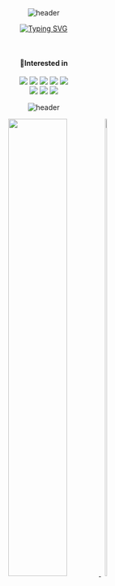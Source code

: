 <!--
**snowball9820/snowball9820** is a ✨ _special_ ✨ repository because its `README.md` (this file) appears on your GitHub profile.

Here are some ideas to get you started:

- 🔭 I’m currently working on ...
- 🌱 I’m currently learning ...
- 👯 I’m looking to collaborate on ...
- 🤔 I’m looking for help with ...
- 💬 Ask me about ...
- 📫 How to reach me: ...
- 😄 Pronouns: ...
- ⚡ Fun fact: ...
-->

<div align="center">
<br><br>

![header](https://capsule-render.vercel.app/api?type=waving&color=918EF0&height=100&section=header)

[![Typing SVG](https://readme-typing-svg.herokuapp.com?font=Lobster&pause=1000t&color=918EF0&size=40&center=true&vCenter=true&width=500&height=80&lines=%E3%80%80%E3%80%80Hello%2C+I'm+SeHee+Moon.🌙+%E3%80%80%E3%80%80)](https://git.io/typing-svg)

<br>

#### 💜Interested in  

<img src="https://img.shields.io/badge/JAVA-B5651D?style=flat&logo=Java&logoColor=white">
<img src="https://img.shields.io/badge/Kotlin-7F52FF?style=flat&logo=Kotlin&logoColor=white">
<img src="https://img.shields.io/badge/Python-3776AB?style=flat&logo=python&logoColor=white">
<img src="https://img.shields.io/badge/Intellij-462679?style=flat&logo=intellijidea&logoColor=white">
<img src="https://img.shields.io/badge/postman-FF6C37?style=flat&logo=postman&logoColor=white">
<br>
<img src="https://img.shields.io/badge/MySQL-4479A1?style=flat&logo=mysql&logoColor=white">
<img src="https://img.shields.io/badge/MariaDB-003545?style=flat&logo=mariadb&logoColor=white">
<img src="https://img.shields.io/badge/MongoDB-47A248?style=flat&logo=mongodb&logoColor=white">

<!--#### Main Language
<img src="https://img.shields.io/badge/JAVA-B5651D?style=flat&logo=Java&logoColor=white">
<img src="https://img.shields.io/badge/Kotlin-7F52FF?style=flat&logo=Kotlin&logoColor=white">-->

<!--#### Languages that I’ve used at least once
<img src="https://img.shields.io/badge/C-A8B9CC?style=flat&logo=c&logoColor=white">
<img src="https://img.shields.io/badge/C++-512BD4?style=flat&logo=cplusplus&logoColor=white">
<img src="https://img.shields.io/badge/Python-3776AB?style=flat&logo=python&logoColor=white">
<img src="https://img.shields.io/badge/JavaScript-F7DF1E?style=flat&logo=javascript&logoColor=white">
<!--<img src="https://img.shields.io/badge/Dart-0175C2?style=flat&logo=dart&logoColor=white">-->

<!--#### IDE & Tool
<img src="https://img.shields.io/badge/Intellij-462679?style=flat&logo=intellijidea&logoColor=white">
<img src="https://img.shields.io/badge/AndroidStudio-3DDC84?style=flat&logo=androidstudio&logoColor=white">
<img src="https://img.shields.io/badge/Eclipse-2C2255?style=flat&logo=eclipseide&logoColor=white">
<!--<img src="https://img.shields.io/badge/VisualStudio-5C2D91?style=flat&logo=visualstudio&logoColor=white">-->
<!--<img src="https://img.shields.io/badge/VSCode-007ACC?style=flat&logo=visualstudiocode&logoColor=white">-->
<!--<img src="https://img.shields.io/badge/jupyter-F37626?style=flat&logo=jupyter&logoColor=white">
<img src="https://img.shields.io/badge/googlecolab-F9AB00?style=flat&logo=googlecolab&logoColor=white">-->
<!--<img src="https://img.shields.io/badge/postman-FF6C37?style=flat&logo=postman&logoColor=white">

#### Studying
<img src="https://img.shields.io/badge/Spring-6DB33F?style=flat&logo=spring&logoColor=white">
<img src="https://img.shields.io/badge/SpringBoot-6DB33F?style=flat&logo=springboot&logoColor=white">
<img src="https://img.shields.io/badge/Django-092E20?style=flat&logo=django&logoColor=white">
<img src="https://img.shields.io/badge/Flask-000000?style=flat&logo=flask&logoColor=white">
<!--<img src="https://img.shields.io/badge/Flutter-02569B?style=flat&logo=flutter&logoColor=white">-->
<!--<img src="https://img.shields.io/badge/MongoDB-47A248?style=flat&logo=mongodb&logoColor=white">
<img src="https://img.shields.io/badge/MariaDB-003545?style=flat&logo=mariadb&logoColor=white">
<!--<img src="https://img.shields.io/badge/firebase-FFCA28?style=flat&logo=firebase&logoColor=white">
<img src="https://img.shields.io/badge/RoomDB-000000?style=flat&logo=&logoColor=white"> -->

<!--#### Version Control
<img src="https://img.shields.io/badge/git-F05032?style=flat&logo=git&logoColor=white">
<img src="https://img.shields.io/badge/github-181717?style=flat&logo=github&logoColor=white">-->

![header](https://capsule-render.vercel.app/api?type=waving&color=918EF0&height=80&section=footer)

<a href="https://github.com/anuraghazra/github-readme-stats">
  <img src="https://github-readme-stats.vercel.app/api?username=snowball9820&show_icons=true&theme=material-palenight&hide_border=true&bg_color=20232a&icon_color=E3E3E3A8&text_color=fff&title_color=918EF0&count_private=true" width=48% />
</a>
<a href="https://github.com/anuraghazra/github-readme-stats" style="display:inline-block;">
        <img src="https://github-readme-stats.vercel.app/api/top-langs/?username=snowball9820&layout=donut&show_icons=true&theme=material-palenight&hide_border=true&bg_color=20232a&icon_color=E3E3E3A8&text_color=fff&title_color=918EF0&count_private=true&exclude_repo=Face-Transfer-Application" width="48%"/>
    </a>   
<!--<a href="https://github.com/ashutosh00710/github-readme-activity-graph">
<img src="https://github-readme-activity-graph.vercel.app/graph?username=snowball9820&theme=react-dark&bg_color=20232a&hide_border=true&line=918EF0&color=918EF0" width=98%/>
</a>-->

<br>
</div>

<!--## ✍🏻Dev.Log 
<div style="display:flex; flex-direction:row;">
    <a href="https://snowball9820.github.io/">
        <img src="https://img.shields.io/badge/githubpages-918EF0?style=for-the-badge&logo=githubpages&logoColor=white"> 
    </a>  
  <!--  <a href="https://velog.io/@snowball9820/series">
        <img src="https://img.shields.io/badge/Velog-20c997?style=for-the-badge&logo=Vimeo&logoColor=white"> 
    </a> --> 
    
</div>
  
<!--[![Velog's GitHub stats](https://velog-readme-stats.vercel.app/api?name=snowball9820)](https://velog.io/@snowball9820/%EA%B9%83%ED%97%99-%EB%B8%94%EB%A1%9C%EA%B7%B8-%EB%A7%8C%EB%93%A4%EA%B8%B0)-->

